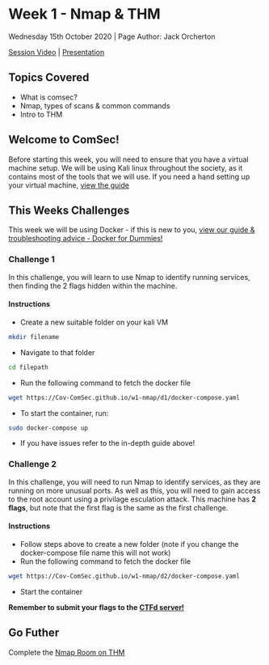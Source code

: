 # Week 1 - Nmap & THM
Wednesday 15th October 2020 | Page Author: Jack Orcherton

[Session Video](https://www.twitch.tv/videos/772154140) | [Presentation](nmap.pdf)

## Topics Covered
- What is comsec?
- Nmap, types of scans & common commands
- Intro to THM

## Welcome to ComSec!
Before starting this week, you will need to ensure that you have a virtual machine setup. We will be using Kali linux throughout the society, as it contains most of the tools that we will use. If you need a hand setting up your virtual machine, [view the guide](vmSetup.pdf)

## This Weeks Challenges
This week we will be using Docker - if this is new to you, [view our guide & troubleshooting advice - Docker for Dummies!](DockerforDummies.pdf)
### Challenge 1
In this challenge, you will learn to use Nmap to identify running services, then finding the 2 flags hidden within the machine.
#### Instructions
- Create a new suitable folder on your kali VM 
```bash 
mkdir filename
```
- Navigate to that folder 
```bash
cd filepath
```
- Run the following command to fetch the docker file 
```bash
wget https://Cov-ComSec.github.io/w1-nmap/d1/docker-compose.yaml
```
- To start the container, run:
```bash
sudo docker-compose up
```
- If you have issues refer to the in-depth guide above!
### Challenge 2
In this challenge, you will need to run Nmap to identify services, as they are running on more unusual ports. As well as this, you will need to gain access to the root account using a privilage esculation attack. This machine has **2 flags**, but note that the first flag is the same as the first challenge.
#### Instructions
- Follow steps above to create a new folder (note if you change the docker-compose file name this will not work)
- Run the following command to fetch the docker file 
```bash
wget https://Cov-ComSec.github.io/w1-nmap/d2/docker-compose.yaml
```
- Start the container

**Remember to submit your flags to the [CTFd server!](https://cueh-comsec.ctfd.io/)**

## Go Futher
Complete the [Nmap Room on THM](https://tryhackme.com/room/rpnmap)